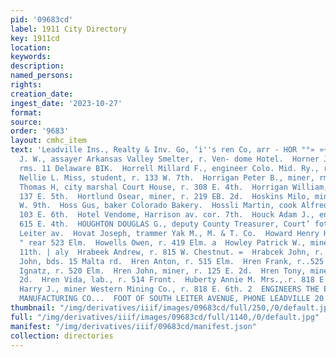 ```yaml
---
pid: '09683cd'
label: 1911 City Directory
key: 1911cd
location: 
keywords: 
description: 
named_persons: 
rights: 
creation_date: 
ingest_date: '2023-10-27'
format: 
source: 
order: '9683'
layout: cmhc_item
text: 'Leadville Ins., Realty & Inv. Go, ‘i''s ren Co, arr - HOR °°» »+«£4648 &4.44nUB©  Horn
  J. W., assayer Arkansas Valley Smelter, r. Ven- dome Hotel.  Horner Joseph F., mining,
  rms. 11 Delaware BIK.  Horrell Millard F., engineer Colo. Mid. Ry., r. 133 W.. Tth.  Horrell
  Nellie L. Miss, student, r. 133 W. 7th.  Horrigan Peter B., miner, rms. 137 E. 5th.  Horrigan
  Thomas H, city marshal Court House, r. 308 E. 4th.  Horrigan William, miner, rms.
  137 E. 5th.  Hortlund Osear, miner, r. 219 EB. 2d.  Hoskins Milo, mining, r. 131
  W. 9th.  Hoss Gus, baker Colorado Bakery.  Hossli Martin, cook Alfred Gross, r.
  103 E. 6th.  Hotel Vendome, Harrison av. cor. 7th.  Houck Adam J., engineer, r.
  615 E. 4th.  HOUGHTON DOUGLAS G., deputy County Treasurer, Court’ fotise, r. 812
  Leiter av.  Hovat Joseph, trammer Yak M., M. & T. Co.  Howard Henry H., carpenter,
  " rear 523 Elm.  Howells Owen, r. 419 Elm. a  Howley Patrick W., miner, r. 400 E.
  11th. | aly  Hrabeek Andrew, r. 815 W. Chestnut. =  Hrabcek John, r. 815 W. Chestnut.  Hregler
  John, bds. 15 Malta rd.  Hren Anton, r. 515 Elm.  Hren Frank, r..525 Elm.  Hren
  Ignatz, r. 520 Elm.  Hren John, miner, r. 125 E. 2d.  Hren Tony, miner, r. 125 E.
  2d.  Hren Vida, lab., r. 514 Front.  Huberty Annie M. Mrs.,.r. 818 E. 6th.  Huberty
  Harry J., miner Western Mining Co., r. 818 E. 6th. 2  ENGINEERS THE ENSELBACH MACHINE
  MANUFACTURING CO...  FOOT OF SOUTH LEITER AVENUE, PHONE LEADVILLE 20.    '
thumbnail: "/img/derivatives/iiif/images/09683cd/full/250,/0/default.jpg"
full: "/img/derivatives/iiif/images/09683cd/full/1140,/0/default.jpg"
manifest: "/img/derivatives/iiif/09683cd/manifest.json"
collection: directories
---
```

